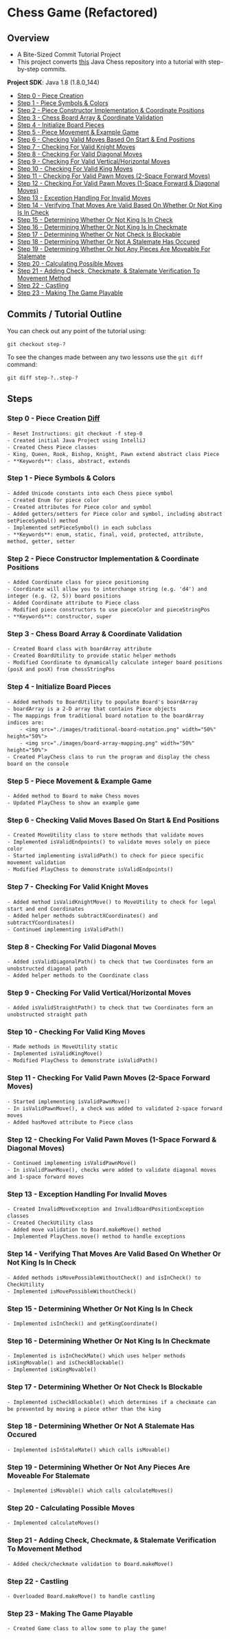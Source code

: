 # Chess Game (Refactored)

## Overview
- A Bite-Sized Commit Tutorial Project
- This project converts [this][original-chess-game-repo] Java Chess repository into a tutorial with step-by-step commits.

**Project SDK**: Java 1.8 (1.8.0_144)

- [Step 0 - Piece Creation](#step-0)
- [Step 1 - Piece Symbols & Colors](#step-1)
- [Step 2 - Piece Constructor Implementation & Coordinate Positions](#step-2)
- [Step 3 - Chess Board Array & Coordinate Validation](#step-3)
- [Step 4 - Initialize Board Pieces](#step-4)
- [Step 5 - Piece Movement & Example Game](#step-5)
- [Step 6 - Checking Valid Moves Based On Start & End Positions](#step-6)
- [Step 7 - Checking For Valid Knight Moves](#step-7)
- [Step 8 - Checking For Valid Diagonal Moves](#step-8)
- [Step 9 - Checking For Valid Vertical/Horizontal Moves](#step-9)
- [Step 10 - Checking For Valid King Moves](#step-10)
- [Step 11 - Checking For Valid Pawn Moves (2-Space Forward Moves)](#step-11)
- [Step 12 - Checking For Valid Pawn Moves (1-Space Forward & Diagonal Moves)](#step-12)
- [Step 13 - Exception Handling For Invalid Moves](#step-13)
- [Step 14 - Verifying That Moves Are Valid Based On Whether Or Not King Is In Check](#step-14)
- [Step 15 - Determining Whether Or Not King Is In Check](#step-15)
- [Step 16 - Determining Whether Or Not King Is In Checkmate](#step-16)
- [Step 17 - Determining Whether Or Not Check Is Blockable](#step-17)
- [Step 18 - Determining Whether Or Not A Stalemate Has Occured](#step-18)
- [Step 19 - Determining Whether Or Not Any Pieces Are Moveable For Stalemate](#step-19)
- [Step 20 - Calculating Possible Moves](#step-20)
- [Step 21 - Adding Check, Checkmate, & Stalemate Verification To Movement Method](#step-21)
- [Step 22 - Castling](#step-22)
- [Step 23 - Making The Game Playable](#step-23)

## Commits / Tutorial Outline

You can check out any point of the tutorial using:

```
git checkout step-?
```

To see the changes made between any two lessons use the `git diff` command:

```
git diff step-?..step-?

```

## Steps

### Step 0 - Piece Creation [Diff][diff-0]


    - Reset Instructions: git checkout -f step-0
    - Created initial Java Project using IntelliJ
    - Created Chess Piece classes
    - King, Queen, Rook, Bishop, Knight, Pawn extend abstract class Piece
    - **Keywords**: class, abstract, extends

### Step 1 - Piece Symbols & Colors
    - Added Unicode constants into each Chess piece symbol
    - Created Enum for piece color
    - Created attributes for Piece color and symbol
    - Added getters/setters for Piece color and symbol, including abstract setPieceSymbol() method
    - Implemented setPieceSymbol() in each subclass
    - **Keywords**: enum, static, final, void, protected, attribute, method, getter, setter

### Step 2 - Piece Constructor Implementation & Coordinate Positions
    - Added Coordinate class for piece positioning
    - Coordinate will allow you to interchange string (e.g. 'd4') and integer (e.g. (2, 5)) board positions
    - Added Coordinate attribute to Piece class
    - Modified piece constructors to use pieceColor and pieceStringPos
    - **Keywords**: constructor, super

### Step 3 - Chess Board Array & Coordinate Validation
    - Created Board class with boardArray attribute
    - Created BoardUtility to provide static helper methods
    - Modified Coordinate to dynamically calculate integer board positions (posX and posX) from chessStringPos

### Step 4 - Initialize Board Pieces
    - Added methods to BoardUtility to populate Board's boardArray
    - boardArray is a 2-D array that contains Piece objects
    - The mappings from traditional board notation to the boardArray indices are:
        - <img src="./images/traditional-board-notation.png" width="50%" height="50%">
        - <img src="./images/board-array-mapping.png" width="50%" height="50%">
    - Created PlayChess class to run the program and display the chess board on the console

### Step 5 - Piece Movement & Example Game
    - Added method to Board to make Chess moves
    - Updated PlayChess to show an example game

### Step 6 - Checking Valid Moves Based On Start & End Positions
    - Created MoveUtility class to store methods that validate moves
    - Implemented isValidEndpoints() to validate moves solely on piece color
    - Started implementing isValidPath() to check for piece specific movement validation
    - Modified PlayChess to demonstrate isValidEndpoints()

### Step 7 - Checking For Valid Knight Moves
    - Added method isValidKnightMove() to MoveUtility to check for legal start and end Coordinates
    - Added helper methods subtractXCoordinates() and subtractYCoordinates()
    - Continued implementing isValidPath()

### Step 8 - Checking For Valid Diagonal Moves
    - Added isValidDiagonalPath() to check that two Coordinates form an unobstructed diagonal path
    - Added helper methods to the Coordinate class

### Step 9 - Checking For Valid Vertical/Horizontal Moves
    - Added isValidStraightPath() to check that two Coordinates form an unobstructed straight path

### Step 10 - Checking For Valid King Moves
    - Made methods in MoveUtility static
    - Implemented isValidKingMove()
    - Modified PlayChess to demonstrate isValidPath()

### Step 11 - Checking For Valid Pawn Moves (2-Space Forward Moves)
    - Started implementing isValidPawnMove()
    - In isValidPawnMove(), a check was added to validated 2-space forward moves
    - Added hasMoved attribute to Piece class

### Step 12 - Checking For Valid Pawn Moves (1-Space Forward & Diagonal Moves)
    - Continued implementing isValidPawnMove()
    - In isValidPawnMove(), checks were added to validate diagonal moves and 1-space forward moves

### Step 13 - Exception Handling For Invalid Moves
    - Created InvalidMoveException and InvalidBoardPositionException classes
    - Created CheckUtility class
    - Added move validation to Board.makeMove() method
    - Implemented PlayChess.move() method to handle exceptions

### Step 14 - Verifying That Moves Are Valid Based On Whether Or Not King Is In Check
    - Added methods isMovePossibleWithoutCheck() and isInCheck() to CheckUtility
    - Implemented isMovePossibleWithoutCheck()

### Step 15 - Determining Whether Or Not King Is In Check
    - Implemented isInCheck() and getKingCoordinate()

### Step 16 - Determining Whether Or Not King Is In Checkmate
    - Implemented is isInCheckMate() which uses helper methods isKingMovable() and isCheckBlockable()
    - Implemented isKingMovable()

### Step 17 - Determining Whether Or Not Check Is Blockable
    - Implemented isCheckBlockable() which determines if a checkmate can be prevented by moving a piece other than the king

### Step 18 - Determining Whether Or Not A Stalemate Has Occured
    - Implemented isInStaleMate() which calls isMovable()

### Step 19 - Determining Whether Or Not Any Pieces Are Moveable For Stalemate
    - Implemented isMovable() which calls calculateMoves()

### Step 20 - Calculating Possible Moves
    - Implemented calculateMoves()

### Step 21 - Adding Check, Checkmate, & Stalemate Verification To Movement Method
    - Added check/checkmate validation to Board.makeMove()

### Step 22 - Castling
    - Overloaded Board.makeMove() to handle castling

### Step 23 - Making The Game Playable
    - Created Game class to allow some to play the game!

[original-chess-game-repo]: https://github.com/tpun27/Chess-Game
[diff-0]: https://github.com/tpun27/Refactored-Chess-Game/commit/0425b8d35fdd462fdea25d19fef104774ee72a28